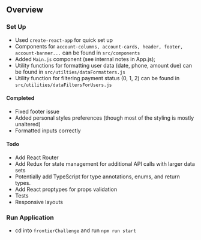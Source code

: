 ## Overview

### Set Up
- Used `create-react-app` for quick set up
- Components for `account-columns, account-cards, header, footer, account-banner...` can be found in `src/components`
- Added `Main.js` component (see internal notes in App.js);
- Utility functions for formatting user data (date, phone, amount due) can be found in `src/utilties/dataFormatters.js`
- Utility function for filtering payment status (0, 1, 2) can be found in `src/utilities/dataFiltersForUsers.js`

#### Completed
- Fixed footer issue
- Added personal styles preferences (though most of the styling is mostly unaltered)
- Formatted inputs correctly

#### Todo
- Add React Router
- Add Redux for state management for additional API calls with larger data sets
- Potentially add TypeScript for type annotations, enums, and return types.
- Add React proptypes for props validation
- Tests
- Responsive layouts

### Run Application
- cd into `frontierChallenge` and run `npm run start`
